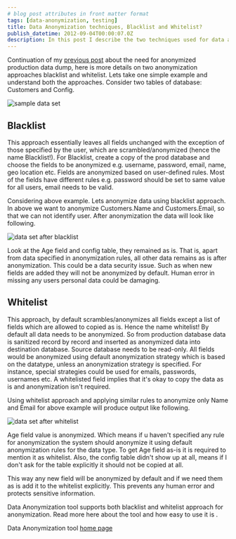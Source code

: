 ```yaml
---
# blog post attributes in front matter format
tags: [data-anonymization, testing]
title: Data Anonymization techniques, Blacklist and Whitelist?
publish_datetime: 2012-09-04T00:00:07.0Z
description: In this post I describe the two techniques used for data anonymization, Blacklist and Whitelist. Blacklist is easy to implement and get started, whereas Whitelist is more secure and preferred.
---
```


Continuation of my [previous post](/posts/data-anonymization-techniques) about the need for anonymized production data dump, here is more details on two anonymization approaches blacklist and whitelist. Lets take one simple example and understand both the approaches. Consider two tables of database: Customers and Config.

![sample data set](/assets/sunitblog/posts/images/data-anonymization-techniques/sample-data.png)


## Blacklist

This approach essentially leaves all fields unchanged with the exception of those specified by the user, which are scrambled/anonymized (hence the name Blacklist!).
For Blacklist, create a copy of the prod database and choose the fields to be anonymized e.g. username, password, email, name, geo location etc. Fields are anonymized based on user-defined rules. Most of the fields have different rules e.g. password should be set to same value for all users, email needs to be valid.

Considering above example. Lets anonymize data using blacklist approach. In above we want to anonymize Customers.Name and Customers.Email, so that we can not identify user. After anonymization the data will look like following.

![data set after blacklist](/assets/sunitblog/posts/images/data-anonymization-techniques/blacklist.png)

Look at the Age field and config table, they remained as is.  That is, apart from data specified in anonymization rules, all other data remains as is after anonymization. This could be a data security issue. Such as when new fields are added they will not be anonymized by default. Human error in missing any users personal data could be damaging.

## Whitelist

This approach, by default scrambles/anonymizes all fields except a list of fields which are allowed to copied as is. Hence the name whitelist! By default all data needs to be anonymized. So from production database data is sanitized record by record and inserted as anonymized data into destination database. Source database needs to be read-only. All fields would be anonymized using default anonymization strategy which is based on the datatype, unless an anonymization strategy is specified. For instance, special strategies could be used for emails, passwords, usernames etc. A whitelisted field implies that it's okay to copy the data as is and anonymization isn't required.

Using whitelist approach and applying similar rules to anonymize only Name and Email for above example will produce output like following.

![data set after whitelist](/assets/sunitblog/posts/images/data-anonymization-techniques/whitelist.png)

Age field value is anonymized. Which means if u haven't specified any rule for anonymization the system should anonymize it using default anonymization rules for the data type. To get Age field as-is it is required to mention it as whitelist. Also, the config table didn't show up at all, means if I don't ask for the table explicitly it should not be copied at all.

This way any new field will be anonymized by default and if we need them as is add it to the whitelist explicitly. This prevents any human error and protects sensitive information.


Data Anonymization tool supports both blacklist and whitelist approach for anonymization. Read more here about the tool and how easy to use it is .

Data Anonymization tool [home page](http://sunitparekh.github.com/data-anonymization)





